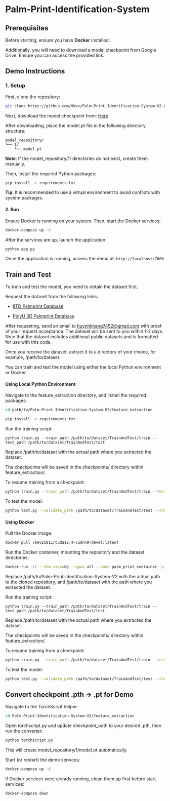 # Palm-Print-Identification-System

## Prerequisites

Before starting, ensure you have **Docker** installed:

Additionally, you will need to download a model checkpoint from Google Drive. Ensure you can access the provided link.

## Demo Instructions

### 1. Setup

First, clone the repository:
```bash
git clone https://github.com/VKev/Palm-Print-Identification-System-V2.git
```

Next, download the model checkpoint from: [Here](https://drive.google.com/file/d/1h28z9Es4IRkCnJTiPyqy41-qHPHrLH8Z/view?usp=sharing)

After downloading, place the model.pt file in the following directory structure:
```
model_repository/
└── 1/
    └── model.pt
```
**Note**: If the model_repository/1/ directories do not exist, create them manually.

Then, install the required Python packages:
```bash
pip install -r requirements.txt
```
**Tip**: It is recommended to use a virtual environment to avoid conflicts with system packages.

#### 2. Run

Ensure Docker is running on your system. Then, start the Docker services:
```bash
docker-compose up -d
```

After the services are up, launch the application:
```bash
python app.py
```
Once the application is running, access the demo at:
`http://localhost:7000`


## Train and Test

To train and test the model, you need to obtain the dataset first.

Request the dataset from the following links:

- [IITD Palmprint Database](https://www4.comp.polyu.edu.hk/~csajaykr/IITD/Database_Palm.htm)

- [PolyU 3D Palmprint Database](https://www4.comp.polyu.edu.hk/~csajaykr/myhome/database_request/3dhand/Hand3D.htm)

After requesting, send an email to huynhkhang7452@gmail.com with proof of your request acceptance. The dataset will be sent to you within 1-2 days. Note that the dataset includes additional public datasets and is formatted for use with this code.

Once you receive the dataset, extract it to a directory of your choice, for example, /path/to/dataset.

You can train and test the model using either the local Python environment or Docker.

#### Using Local Python Environment

Navigate to the feature_extraction directory, and install the required packages:
```bash
cd path/to/Palm-Print-Identification-System-V2/feature_extraction

pip install -r requirements.txt
```
Run the training script:
```
python train.py --train_path /path/to/dataset/TrainAndTest/train --test_path /path/to/dataset/TrainAndTest/test
```
Replace /path/to/dataset with the actual path where you extracted the dataset.

The checkpoints will be saved in the checkpoints/ directory within feature_extraction/.

To resume training from a checkpoint:

```bash
python train.py --train_path /path/to/dataset/TrainAndTest/train --test_path /path/to/dataset/TrainAndTest/test --checkpoint_path checkpoints/your_checkpoint_want_to_resume.pth
```

To test the model:

```bash
python test.py --validate_path /path/to/dataset/TrainAndTest/test --checkpoint_path checkpoints/your_checkpoint_want_to_test.pth
```

#### Using Docker

Pull the Docker image:
```bash
docker pull vkev25811/cuda12.4-cudnn9-devel:latest
```

Run the Docker container, mounting the repository and the dataset directories:

```bash
docker run -it --shm-size=8g --gpus all --name palm_print_container -p 8081:8081 -v /path/to/Palm-Print-Identification-System-V2:/app -v /path/to/dataset:/dataset -w /app vkev25811/cuda12.4-cudnn9-devel:latest
```
Replace /path/to/Palm-Print-Identification-System-V2 with the actual path to the cloned repository, and /path/to/dataset with the path where you extracted the dataset.

Run the training script:
```
python train.py --train_path /path/to/dataset/TrainAndTest/train --test_path /path/to/dataset/TrainAndTest/test
```
Replace /path/to/dataset with the actual path where you extracted the dataset.

The checkpoints will be saved in the checkpoints/ directory within feature_extraction/.

To resume training from a checkpoint:

```bash
python train.py --train_path /path/to/dataset/TrainAndTest/train --test_path /path/to/dataset/TrainAndTest/test --checkpoint_path checkpoints/your_checkpoint_want_to_resume.pth
```

To test the model:

```bash
python test.py --validate_path /path/to/dataset/TrainAndTest/test --checkpoint_path checkpoints/your_checkpoint_want_to_test.pth
```

## Convert checkpoint .pth → .pt for Demo

Navigate to the TorchScript helper:

```bash
cd Palm-Print-Identification-System-V2/feature_extraction
```

Open torchscript.py and update checkpoint_path to your desired .pth, then run the converter:

```bash
python torchscript.py
```
This will create model_repository/1/model.pt automatically.

Start (or restart) the demo services:
```bash
docker-compose up -d
```
If Docker services were already running, clean them up first before start services:
```bash
docker-compose down
```

